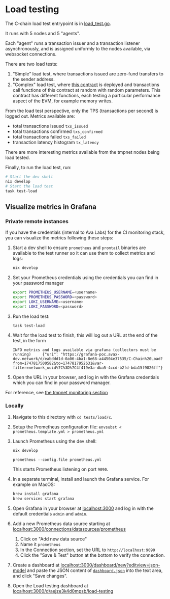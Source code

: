 # Load testing

The C-chain load test entrypoint is in [load_test.go](load_test.go).

It runs with 5 nodes and 5 "agents".

Each "agent" runs a transaction issuer and a transaction listener asynchronously,
and is assigned uniformly to the nodes available, via websocket connections.

There are two load tests:

1. "Simple" load test, where transactions issued are zero-fund transfers to the sender address.
2. "Complex" load test, where [this contract](contracts/EVMLoadSimulator.sol) is deployed and transactions call functions of this contract at random with random parameters. This contract has different functions, each testing a particular performance aspect of the EVM, for example memory writes.

From the load test perspective, only the TPS (transactions per second) is logged out. Metrics available are:

- total transactions issued `txs_issued`
- total transactions confirmed `txs_confirmed`
- total transactions failed `txs_failed`
- transaction latency histogram `tx_latency`

There are more interesting metrics available from the tmpnet nodes being load tested.

Finally, to run the load test, run:

```bash
# Start the dev shell
nix develop
# Start the load test
task test-load
```

## Visualize metrics in Grafana

### Private remote instances

If you have the credentials (internal to Ava Labs) for the CI monitoring stack, you can visualize the metrics following these steps:

1. Start a dev shell to ensure `prometheus` and `promtail` binaries are available to the test runner so it can use them to collect metrics and logs:

    ```bash
    nix develop
    ```

1. Set your Prometheus credentials using the credentials you can find in your password manager

    ```bash
    export PROMETHEUS_USERNAME=<username>
    export PROMETHEUS_PASSWORD=<password>
    export LOKI_USERNAME=<username>
    export LOKI_PASSWORD=<password>
    ```

1. Run the load test:

    ```bash
    task test-load
    ```

1. Wait for the load test to finish, this will log out a URL at the end of the test, in the form

    ```log
    INFO metrics and logs available via grafana (collectors must be running)     {"uri": "https://grafana-poc.avax-dev.network/d/eabddd1d-0a06-4ba1-8e68-a44504e37535/C-Chain%20Load?from=1747817500582&to=1747817952631&var-filter=network_uuid%7C%3D%7C4f419e3a-dba5-4ccd-b2fd-bda15f9826ff"}
    ```

1. Open the URL in your browser, and log in with the Grafana credentials which you can find in your password manager.

For reference, see [the tmpnet monitoring section](../../fixture/tmpnet/README.md#monitoring)

### Locally

1. Navigate to this directory with `cd tests/load/c`.
1. Setup the Prometheus configuration file: `envsubst < prometheus.template.yml > prometheus.yml`
1. Launch Prometheus using the dev shell:

    ```bash
    nix develop
    ```

    ```nix
    prometheus --config.file prometheus.yml
    ```

    This starts Prometheus listening on port `9090`.
1. In a separate terminal, install and launch the Grafana service. For example on MacOS:

    ```bash
    brew install grafana
    brew services start grafana
    ```

1. Open Grafana in your browser at [localhost:3000](http://localhost:3000) and log in with the default credentials `admin` and `admin`.
1. Add a new Prometheus data source starting at [localhost:3000/connections/datasources/prometheus](http://localhost:3000/connections/datasources/prometheus)
    1. Click on "Add new data source"
    1. Name it `prometheus`
    1. In the Connection section, set the URL to `http://localhost:9090`
    1. Click the "Save & Test" button at the bottom to verify the connection.
1. Create a dashboard at [localhost:3000/dashboard/new?editview=json-model](http://localhost:3000/dashboard/new?editview=json-model) and paste the JSON content of [`dashboard.json`](https://github.com/ava-labs/avalanche-monitoring/blob/main/grafana/dashboards/c_chain_load.json) into the text area, and click "Save changes".
1. Open the Load testing dashboard at [localhost:3000/d/aejze3k4d0mpsb/load-testing](http://localhost:3000/d/aejze3k4d0mpsb/load-testing)
